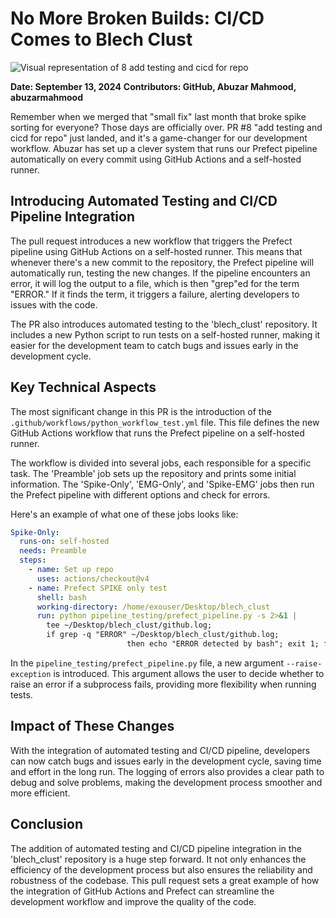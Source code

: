 # No More Broken Builds: CI/CD Comes to Blech Clust

![Visual representation of 8 add testing and cicd for repo](https://oaidalleapiprodscus.blob.core.windows.net/private/org-hj3a7zwinu5hXuZCuU2WvRFJ/user-o4AWhhARg4pLttg3dlHwlTci/img-trT2FJsRWwKxR8jSXVNMIjDd.png?st=2025-03-03T17%3A00%3A33Z&se=2025-03-03T19%3A00%3A33Z&sp=r&sv=2024-08-04&sr=b&rscd=inline&rsct=image/png&skoid=d505667d-d6c1-4a0a-bac7-5c84a87759f8&sktid=a48cca56-e6da-484e-a814-9c849652bcb3&skt=2025-03-03T02%3A16%3A39Z&ske=2025-03-04T02%3A16%3A39Z&sks=b&skv=2024-08-04&sig=p0NUxxpV9375fM8ezS7DoCYVC6zMginHSemtQG1ZisE%3D)


**Date: September 13, 2024**
**Contributors: GitHub, Abuzar Mahmood, abuzarmahmood**

Remember when we merged that "small fix" last month that broke spike sorting for everyone? Those days are officially over. PR #8 "add testing and cicd for repo" just landed, and it's a game-changer for our development workflow. Abuzar has set up a clever system that runs our Prefect pipeline automatically on every commit using GitHub Actions and a self-hosted runner.

## Introducing Automated Testing and CI/CD Pipeline Integration

The pull request introduces a new workflow that triggers the Prefect pipeline using GitHub Actions on a self-hosted runner. This means that whenever there's a new commit to the repository, the Prefect pipeline will automatically run, testing the new changes. If the pipeline encounters an error, it will log the output to a file, which is then "grep"ed for the term "ERROR." If it finds the term, it triggers a failure, alerting developers to issues with the code.

The PR also introduces automated testing to the 'blech_clust' repository. It includes a new Python script to run tests on a self-hosted runner, making it easier for the development team to catch bugs and issues early in the development cycle.

## Key Technical Aspects

The most significant change in this PR is the introduction of the `.github/workflows/python_workflow_test.yml` file. This file defines the new GitHub Actions workflow that runs the Prefect pipeline on a self-hosted runner. 

The workflow is divided into several jobs, each responsible for a specific task. The 'Preamble' job sets up the repository and prints some initial information. The 'Spike-Only', 'EMG-Only', and 'Spike-EMG' jobs then run the Prefect pipeline with different options and check for errors.

Here's an example of what one of these jobs looks like:

```yml
Spike-Only:
  runs-on: self-hosted
  needs: Preamble
  steps:
    - name: Set up repo
      uses: actions/checkout@v4
    - name: Prefect SPIKE only test
      shell: bash
      working-directory: /home/exouser/Desktop/blech_clust
      run: python pipeline_testing/prefect_pipeline.py -s 2>&1 |
        tee ~/Desktop/blech_clust/github.log;
        if grep -q "ERROR" ~/Desktop/blech_clust/github.log;
                          then echo "ERROR detected by bash"; exit 1; fi
```

In the `pipeline_testing/prefect_pipeline.py` file, a new argument `--raise-exception` is introduced. This argument allows the user to decide whether to raise an error if a subprocess fails, providing more flexibility when running tests.

## Impact of These Changes

With the integration of automated testing and CI/CD pipeline, developers can now catch bugs and issues early in the development cycle, saving time and effort in the long run. The logging of errors also provides a clear path to debug and solve problems, making the development process smoother and more efficient.

## Conclusion

The addition of automated testing and CI/CD pipeline integration in the 'blech_clust' repository is a huge step forward. It not only enhances the efficiency of the development process but also ensures the reliability and robustness of the codebase. This pull request sets a great example of how the integration of GitHub Actions and Prefect can streamline the development workflow and improve the quality of the code.
